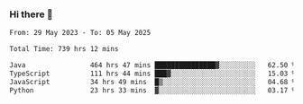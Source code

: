 ### Hi there 👋

<!--START_SECTION:waka-->

```txt
From: 29 May 2023 - To: 05 May 2025

Total Time: 739 hrs 12 mins

Java                464 hrs 47 mins ███████████████▓░░░░░░░░░   62.50 %
TypeScript          111 hrs 44 mins ███▓░░░░░░░░░░░░░░░░░░░░░   15.03 %
JavaScript          34 hrs 49 mins  █▒░░░░░░░░░░░░░░░░░░░░░░░   04.68 %
Python              23 hrs 33 mins  ▓░░░░░░░░░░░░░░░░░░░░░░░░   03.17 %
```

<!--END_SECTION:waka-->
<!--
**the-beef-calculator/the-beef-calculator** is a ✨ _special_ ✨ repository because its `README.md` (this file) appears on your GitHub profile.

Here are some ideas to get you started:

- 🔭 I’m currently working on ...
- 🌱 I’m currently learning ...
- 👯 I’m looking to collaborate on ...
- 🤔 I’m looking for help with ...
- 💬 Ask me about ...
- 📫 How to reach me: ...
- 😄 Pronouns: ...
- ⚡ Fun fact: ...
-->
